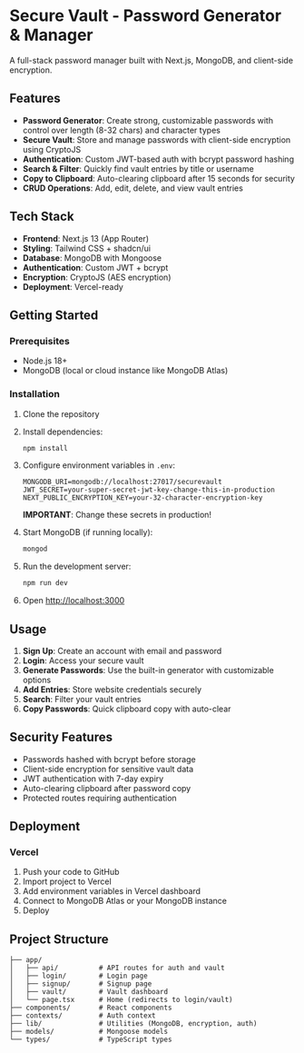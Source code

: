 # Secure Vault - Password Generator & Manager

A full-stack password manager built with Next.js, MongoDB, and client-side encryption.

## Features

- **Password Generator**: Create strong, customizable passwords with control over length (8-32 chars) and character types
- **Secure Vault**: Store and manage passwords with client-side encryption using CryptoJS
- **Authentication**: Custom JWT-based auth with bcrypt password hashing
- **Search & Filter**: Quickly find vault entries by title or username
- **Copy to Clipboard**: Auto-clearing clipboard after 15 seconds for security
- **CRUD Operations**: Add, edit, delete, and view vault entries

## Tech Stack

- **Frontend**: Next.js 13 (App Router)
- **Styling**: Tailwind CSS + shadcn/ui
- **Database**: MongoDB with Mongoose
- **Authentication**: Custom JWT + bcrypt
- **Encryption**: CryptoJS (AES encryption)
- **Deployment**: Vercel-ready

## Getting Started

### Prerequisites

- Node.js 18+
- MongoDB (local or cloud instance like MongoDB Atlas)

### Installation

1. Clone the repository
2. Install dependencies:
   ```bash
   npm install
   ```

3. Configure environment variables in `.env`:
   ```env
   MONGODB_URI=mongodb://localhost:27017/securevault
   JWT_SECRET=your-super-secret-jwt-key-change-this-in-production
   NEXT_PUBLIC_ENCRYPTION_KEY=your-32-character-encryption-key
   ```

   **IMPORTANT**: Change these secrets in production!

4. Start MongoDB (if running locally):
   ```bash
   mongod
   ```

5. Run the development server:
   ```bash
   npm run dev
   ```

6. Open [http://localhost:3000](http://localhost:3000)

## Usage

1. **Sign Up**: Create an account with email and password
2. **Login**: Access your secure vault
3. **Generate Passwords**: Use the built-in generator with customizable options
4. **Add Entries**: Store website credentials securely
5. **Search**: Filter your vault entries
6. **Copy Passwords**: Quick clipboard copy with auto-clear

## Security Features

- Passwords hashed with bcrypt before storage
- Client-side encryption for sensitive vault data
- JWT authentication with 7-day expiry
- Auto-clearing clipboard after password copy
- Protected routes requiring authentication

## Deployment

### Vercel

1. Push your code to GitHub
2. Import project to Vercel
3. Add environment variables in Vercel dashboard
4. Connect to MongoDB Atlas or your MongoDB instance
5. Deploy

## Project Structure

```
├── app/
│   ├── api/          # API routes for auth and vault
│   ├── login/        # Login page
│   ├── signup/       # Signup page
│   ├── vault/        # Vault dashboard
│   └── page.tsx      # Home (redirects to login/vault)
├── components/       # React components
├── contexts/         # Auth context
├── lib/              # Utilities (MongoDB, encryption, auth)
├── models/           # Mongoose models
└── types/            # TypeScript types
```


